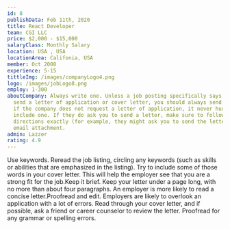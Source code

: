 ```yaml
---
id: 8
publishData: Feb 11th, 2020
title: React Developer
team: CGI LLC
price: $2,000 - $15,000
salaryClass: Monthly Salary
location: USA , USA
locationArea: Califonia, USA
member: Oct 2008
experience: 5-15
tittleImg: /images/companyLogo4.png
logo: /images/jobLogo8.png
employ: 1-300
aboutCompany: Always write one. Unless a job posting specifically says not to
  send a letter of application or cover letter, you should always send one. Even
  if the company does not request a letter of application, it never hurts to
  include one. If they do ask you to send a letter, make sure to follow the
  directions exactly (for example, they might ask you to send the letter as an
  email attachment.
admin: Lazzer
rating: 4.9
---
```



Use keywords. Reread the job listing, circling any keywords (such as skills or abilities that are emphasized in the listing). Try to include some of those words in your cover letter. This will help the employer see that you are a strong fit for the job.Keep it brief. Keep your letter under a page long, with no more than about four paragraphs. An employer is more likely to read a concise letter.Proofread and edit. Employers are likely to overlook an application with a lot of errors. Read through your cover letter, and if possible, ask a friend or career counselor to review the letter. Proofread for any grammar or spelling errors.